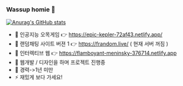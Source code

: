 ### Wassup homie 👋


[![Anurag's GitHub stats](https://github-readme-stats.vercel.app/api?username=jidole02)](https://github.com/anuraghazra/github-readme-stats)


- 🌱 인공지능 오목게임 👉 https://epic-kepler-72af43.netlify.app/
- 👸 랜덤채팅 사이트 버젼 1  👉 https://frandom.live/ ( 현재 서버 꺼짐 )
- 🤔 인터렉티브 웹 👉 https://flamboyant-meninsky-376714.netlify.app
- 🔭 웹개발 / 디자인을 하며 프로젝트 진행중
- 💬 경력->1년 미만
- ⚡ 재밌게 보다 가세요!
